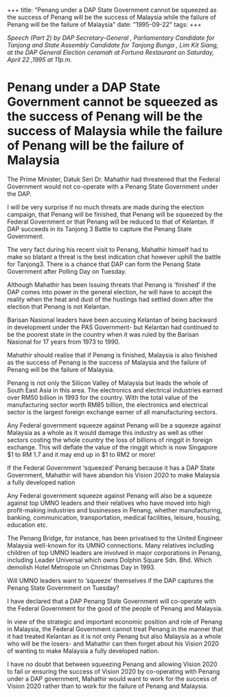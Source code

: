+++ 
title: "Penang under a DAP State Government cannot be squeezed as the success of Penang will be the success of Malaysia while the failure of Penang will be the failure of Malaysia"
date: "1995-09-22"
tags:
+++

_Speech (Part 2) by DAP Secretary-General , Parliamentary Candidate for Tanjong and State Assembly Candidate for Tanjong Bunga , Lim Kit Siang, at the DAP General Election ceramah at Fortuna Restaurant on Saturday, April 22 ,1995 at 11p.m._

# Penang under a DAP State Government cannot be squeezed as the success of Penang will be the success of Malaysia while the failure of Penang will be the failure of Malaysia

The Prime Minister, Datuk Seri Dr. Mahathir had threatened that the Federal Government would not co-operate with a Penang State Government under the DAP.</u>

I will be very surprise if no much threats are made during the election campaign, that Penang will be finished, that Penang will be squeezed by the Federal Government or that Penang will be reduced to that of Kelantan. If DAP succeeds in its Tanjong 3 Battle to capture the Penang State Government.

The very fact during his recent visit to Penang, Mahathir himself had to make so blatant a threat is the best indication chat however uphill the battle for Tanjong3. There is a chance that DAP can form the Penang State Government after Polling Day on Tuesday.

Although Mahathir has been Issuing threats that Penang is ‘finished’ if the DAP comes into power in the general election, he will have to accept the reality when the heat and dust of the hustings had settled down after the election that Penang is not Kelantan.

Barisan Nasional leaders have been accusing Kelantan of being backward in development under the PAS Government- but Kelantan had continued to be the poorest state in the country when it was ruled by the Barisan Nasional for 17 years from 1973 to 1990.

Mahathir should realise that if Penang is finished, Malaysia is also finished as the success of Penang is the success of Malaysia and the failure of Penang will be the failure of Malaysia.

Penang is not only the Silicon Valley of Malaysia but leads the whole of South East Asia in this area. The electronics and electrical industries earned over RM50 billion in 1993 for the country. With the total value of the manufacturing sector worth RM85 billion, the electronics and electrical sector is the largest foreign exchange earner of all manufacturing sectors.

Any Federal government squeeze against Penang will be a squeeze against Malaysia as a whole as it would damage this industry as well as other sectors costing the whole country the loss of billions of ringgit in foreign exchange. This will deflate the value of the ringgit which is now Singapore $1 to RM 1.7 and it may end up in $1 to RM2 or more!

If the Federal Government ‘squeezed’ Penang because it has a DAP State Government, Mahathir will have abandon his Vision 2020 to make Malaysia a fully developed nation

Any Federal government squeeze against Penang will also be a squeeze against top UMNO leaders and their relatives who have moved into high profit-making industries and businesses in Penang, whether manufacturing, banking, communication, transportation, medical facilities, leisure, housing, education etc.

The Penang Bridge, for instance, has been privatised to the United Engineer Malaysia well-known for its UMNO connections. Many relatives including children of top UMNO leaders are involved in major corporations in Penang, including Leader Universal which owns Dolphin Square Sdn. Bhd. Which demolish Hotel Metropole on  Christmas Day in 1993.

Will UMNO leaders want to ‘squeeze’ themselves if the DAP captures the Penang State Government on Tuesday?

I have declared that a DAP Penang State Government will co-operate with the Federal Government for the good of the people of Penang and Malaysia.

In view of the strategic and important economic position and role of Penang in Malaysia, the Federal Government cannot treat Penang in the manner that it had treated Kelantan as it is not only Penang but also Malaysia as a whole who will be the losers- and Mahathir can then forget about his Vision 2020 of wanting to make Malaysia a fully developed nation.

I have no doubt that between squeezing Penang and allowing Vision 2020 to fail or ensuring the success of Vision 2020 by co-operating with Penang under a DAP government, Mahathir would want to work for the success of Vision 2020 rather than to work for the failure of Penang and Malaysia.
 
